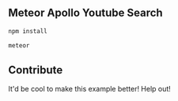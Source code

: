 ## Meteor Apollo Youtube Search

```js
npm install

meteor
```

## Contribute
It'd be cool to make this example better! Help out!
